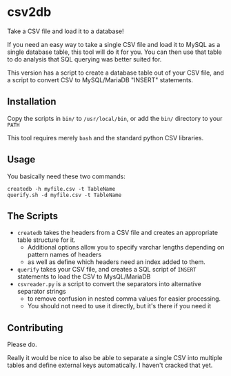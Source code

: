 # csv2db

Take a CSV file and load it to a database!

If you need an easy way to take a single CSV file and load it to MySQL as a single database table, this tool will do it for you. You can then use that table to do analysis that SQL querying was better suited for.

This version has a script to create a database table out of your CSV file, and a script to convert CSV to MySQL/MariaDB "INSERT" statements.

## Installation

Copy the scripts in `bin/` to `/usr/local/bin`, or add the `bin/` directory to your `PATH`

This tool requires merely `bash` and the standard python CSV libraries.

## Usage

You basically need these two commands:

	createdb -h myfile.csv -t TableName
	querify.sh -d myfile.csv -t TableName

## The Scripts

* `createdb` takes the headers from a CSV file and creates an appropriate table structure for it.
	* Additional options allow you to specify varchar lengths depending on pattern names of headers
	* as well as define which headers need an index added to them.
* `querify` takes your CSV file, and creates a SQL script of `INSERT` statements to load the CSV to MysQL/MariaDB
* `csvreader.py` is a script to convert the separators into alternative separator strings
	* to remove confusion in nested comma values for easier processing.
	* You should not need to use it directly, but it's there if you need it

## Contributing

Please do.

Really it would be nice to also be able to separate a single CSV into multiple tables and define external keys automatically. I haven't cracked that yet.
